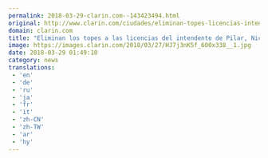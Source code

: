 ```yaml
---
permalink: 2018-03-29-clarin.com--143423494.html
original: http://www.clarin.com/ciudades/eliminan-topes-licencias-intendente-pilar-nicolas-ducote_0_Hyq63hYqG.html
domain: clarin.com
title: "Eliminan los topes a las licencias del intendente de Pilar, Nicolás Ducoté"
image: https://images.clarin.com/2018/03/27/HJ7j3nK5f_600x338__1.jpg
date: 2018-03-29 01:49:10
category: news
translations: 
 - 'en'
 - 'de'
 - 'ru'
 - 'ja'
 - 'fr'
 - 'it'
 - 'zh-CN'
 - 'zh-TW'
 - 'ar'
 - 'hy'
---
```


